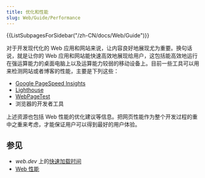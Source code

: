 ```yaml
---
title: 优化和性能
slug: Web/Guide/Performance
---
```


<section id="Quick_links">
  {{ListSubpagesForSidebar("/zh-CN/docs/Web/Guide")}}
</section>

对于开发现代化的 Web 应用和网站来说，让内容良好地展现尤为重要。换句话说，就是让你的 Web 应用和网站能快速高效地展现给用户，这包括能高效地运行在强运算能力的桌面电脑上以及运算能力较弱的移动设备上。目前一些工具可以用来检测网站或者博客的性能，主要是下列这些：

- [Google PageSpeed Insights](https://developers.google.com/speed/pagespeed/insights/)
- [Lighthouse](https://developers.google.com/web/tools/lighthouse/)
- [WebPageTest](https://www.webpagetest.org/)
- 浏览器的开发者工具

上述资源也包括 Web 性能的优化建议等信息。把网页性能作为整个开发过程的重中之重来考虑，才能保证用户可以得到最好的用户体验。

## 参见

- _web.dev_ 上的[快速加载时间](https://web.dev/fast/)
- [Web 性能](/zh-CN/docs/Web/Performance)
